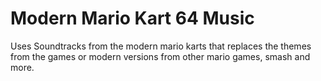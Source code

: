 # Modern Mario Kart 64 Music

Uses Soundtracks from the modern mario karts that replaces the themes from the games or modern versions from other mario games, smash and more.
